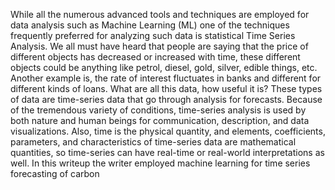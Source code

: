 While all the numerous advanced tools and techniques are employed for data analysis such as Machine Learning (ML) one of the techniques frequently preferred for analyzing such data is statistical Time Series Analysis.   We all must have heard that people are saying that the price of different objects has decreased or increased with time, these different objects could be anything like petrol, diesel, gold, silver, edible things, etc. Another example is, the rate of interest fluctuates in banks and different for different kinds of loans. What are all this data, how useful it is? These types of data are time-series data that go through analysis for forecasts. Because of the tremendous variety of conditions, time-series analysis is used by both nature and human beings for communication, description, and data visualizations. Also, time is the physical quantity, and elements, coefficients, parameters, and characteristics of time-series data are mathematical quantities, so time-series can have real-time or real-world interpretations as well. In this writeup the writer employed machine learning for time series forecasting of carbon 
